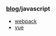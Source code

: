### [blog](README.md)/javascript
* [webpack][1]
* [vue][2]



[1]:2017/10/webpack.md
[2]:2017/10/vue.md

